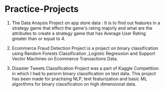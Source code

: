 # Practice-Projects
1. The Data Anaysis Project on app store data : It is to find out features in a strategy game that effect the game's rating majorly and what are the attributes to create a strategy game that has Average User Rating greater than or equal to 4.

2. Ecommerce Fraud Detection Project is a project on binary classification using Random Forests Classification ,Logistic Regression and Support Vector Machines on Ecommerce Transactions Data.

3. Disaster Tweets Classification Project was a part of Kaggle Competition in which I had to perorm binary classification on text data.
This project has been made for practising  NLP, text featurization and basic ML algorithms for binary classification on high dimensional data.
